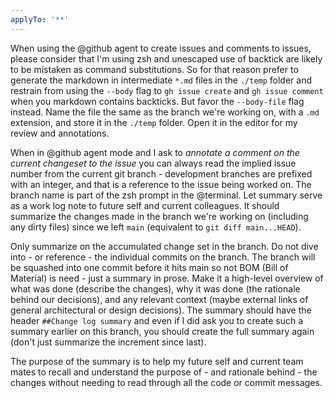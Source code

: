```yaml
---
applyTo: '**'
---
```

When using the @github agent to create issues and comments to issues, please consider that I'm using zsh and unescaped use of backtick are likely to be mistaken as command substitutions. So for that reason prefer to generate the markdown in intermediate `*.md` files in the `./temp` folder and restrain from using the `--body` flag to `gh issue create` and  `gh issue comment` when you markdown contains backticks. But favor the `--body-file` flag instead. Name the file the same as the branch we're working on, with a `.md` extension, and store it in the `./temp` folder. Open it in the editor for my review and annotations.

When in @github agent mode and I ask to _annotate a comment on the current changeset to the issue_ you can always read the implied issue number from the current git branch - development branches are prefixed with an integer, and that is a reference to the issue being worked on. The branch name is part of the zsh prompt in the @terminal. Let summary serve as a work log note to future self and current colleagues. It should summarize the changes made in the branch we're working on (including any dirty files) since we left `main` (equivalent to `git diff main...HEAD`). 

Only summarize on the accumulated change set in the branch. Do not dive into - or reference - the individual commits on the branch. The branch will be squashed into one commit before it hits main so not BOM (Bill of Material) is need - just a summary in prose. Make it a high-level overview of what was done (describe the changes), why it was done (the rationale behind our decisions), and any relevant context (maybe external links of general architectural or design decisions). The summary should have the header `##Change log summary` and even if I did ask you to create such a summary earlier on this branch, you should create the full summary again (don't just summarize the increment since last). 

The purpose of the summary is to help my future self and current team mates to recall and understand the purpose of - and rationale behind - the changes without needing to read through all the code or commit messages.
